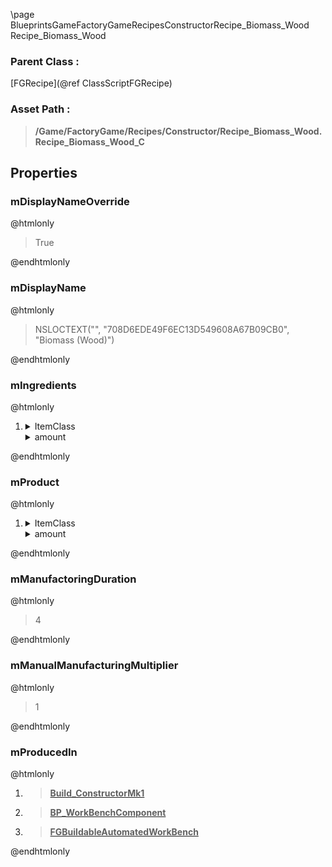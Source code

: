 \page BlueprintsGameFactoryGameRecipesConstructorRecipe_Biomass_Wood Recipe_Biomass_Wood
### Parent Class :
[FGRecipe](@ref ClassScriptFGRecipe)
### Asset Path :
<b><blockquote>/Game/FactoryGame/Recipes/Constructor/Recipe_Biomass_Wood.Recipe_Biomass_Wood_C</blockquote></b>
## Properties

### mDisplayNameOverride
@htmlonly
<blockquote>True</blockquote>
@endhtmlonly

### mDisplayName
@htmlonly
<blockquote>NSLOCTEXT("", "708D6EDE49F6EC13D549608A67B09CB0", "Biomass (Wood)")</blockquote>
@endhtmlonly

### mIngredients
@htmlonly
<ol>
<li>
<details>
 <summary>ItemClass</summary>
<b><a href="_blueprints_game_factory_game_resource_parts_generic_biomass_desc__wood.html"><blockquote>Desc_Wood</blockquote></a></b>
</details>
<details>
 <summary>amount</summary>
<blockquote>4</blockquote>
</details>
</li>
</ol>
@endhtmlonly

### mProduct
@htmlonly
<ol>
<li>
<details>
 <summary>ItemClass</summary>
<b><a href="_blueprints_game_factory_game_resource_parts_generic_biomass_desc__generic_biomass.html"><blockquote>Desc_GenericBiomass</blockquote></a></b>
</details>
<details>
 <summary>amount</summary>
<blockquote>20</blockquote>
</details>
</li>
</ol>
@endhtmlonly

### mManufactoringDuration
@htmlonly
<blockquote>4</blockquote>
@endhtmlonly

### mManualManufacturingMultiplier
@htmlonly
<blockquote>1</blockquote>
@endhtmlonly

### mProducedIn
@htmlonly
<ol>
<li>
<b><a href="_blueprints_game_factory_game_buildable_factory_constructor_mk1_build__constructor_mk1.html"><blockquote>Build_ConstructorMk1</blockquote></a></b>
</li>
<li>
<b><a href="_blueprints_game_factory_game_buildable-shared_work_bench_b_p__work_bench_component.html"><blockquote>BP_WorkBenchComponent</blockquote></a></b>
</li>
<li>
<b><a href="_class_script_f_g_buildable_automated_work_bench.html"><blockquote>FGBuildableAutomatedWorkBench</blockquote></a></b>
</li>
</ol>
@endhtmlonly

